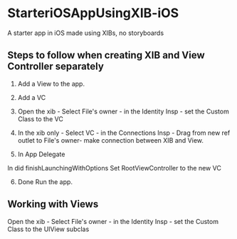 # StarteriOSAppUsingXIB-iOS
A starter app in iOS made using XIBs, no storyboards

<h2>Steps to follow when creating XIB and View Controller separately </h2>

1. Add a View to the app.

2. Add a VC

3. Open the xib - Select File's owner - in the Identity Insp - set the Custom Class to the VC

4. In the xib only - Select VC - in the Connections Insp - Drag from new ref outlet to File's owner- make connection between XIB and View.

5. In App Delegate

In did finishLaunchingWithOptions
Set RootViewController to the new VC

6. Done Run the app.


Working with Views
---------

Open the xib - Select File's owner - in the Identity Insp - set the Custom Class to the UIView subclas
